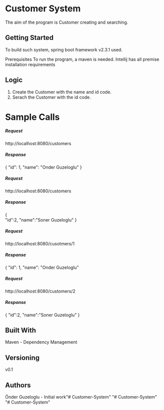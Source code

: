 # Customer System

The aim of the program is Customer creating and searching.

## Getting Started

To build such system, spring boot framework v2.3.1 used.

Prerequisites
To run the program, a maven is needed. Intellij has all premise installation requirements

## Logic

1. Create the Customer with the name and id code.
2. Serach the Customer with the id code.

# Sample Calls

##### Request

http://localhost:8080/customers

##### Response
{
"id": 1,
"name": "Onder Guzeloglu"
}
##### Request
http://localhost:8080/customers
##### Response
{   
"id":2,
"name":"Soner Guzeloglu"
}
##### Request
http://localhost:8080/cusotmers/1
##### Response
{
"id": 1,
"name": "Onder Guzeloglu"

##### Request
http://localhost:8080/customers/2
##### Response
{
"id":2,
"name":"Soner Guzeloglu"
}

## Built With

Maven - Dependency Management

## Versioning
v0.1

## Authors

Önder Guzeloglu - Initial work"# Customer-System" 
"# Customer-System" 
"# Customer-System" 
